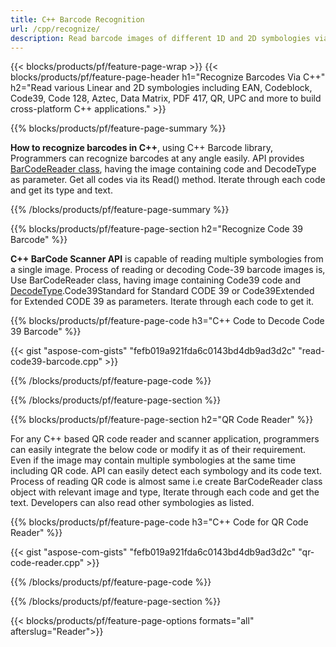```yaml
---
title: C++ Barcode Recognition
url: /cpp/recognize/
description: Read barcode images of different 1D and 2D symbologies via C++ library
---
```


{{< blocks/products/pf/feature-page-wrap >}}
{{< blocks/products/pf/feature-page-header h1="Recognize Barcodes Via C++" h2="Read various Linear and 2D symbologies including  EAN, Codeblock, Code39, Code 128, Aztec, Data Matrix, PDF 417, QR, UPC and more to build cross-platform C++ applications." >}}

{{% blocks/products/pf/feature-page-summary %}}

**How to recognize barcodes in C++**, using C++ Barcode library, Programmers can recognize barcodes at any angle easily. API provides [BarCodeReader class](https://apireference.aspose.com/barcode/cpp/class/aspose.bar_code.bar_code_recognition.bar_code_reader), having the image containing code and DecodeType as parameter. Get all codes via its Read() method. Iterate through each code and get its type and text.  

{{% /blocks/products/pf/feature-page-summary  %}}

{{% blocks/products/pf/feature-page-section  h2="Recognize Code 39 Barcode" %}}

**C++ BarCode Scanner API** is capable of reading multiple symbologies from a single image. Process of reading or decoding Code-39 barcode images is, Use BarCodeReader class, having image containing Code39 code and [DecodeType](https://apireference.aspose.com/barcode/cpp/class/aspose.bar_code.bar_code_recognition.decode_type).Code39Standard for Standard CODE 39 or Code39Extended for Extended CODE 39 as parameters. Iterate through each code to get it.

{{% blocks/products/pf/feature-page-code h3="C++ Code to Decode Code 39 Barcode" %}}

{{< gist "aspose-com-gists" "fefb019a921fda6c0143bd4db9ad3d2c" "read-code39-barcode.cpp" >}}

{{% /blocks/products/pf/feature-page-code  %}}

{{% /blocks/products/pf/feature-page-section %}}

{{% blocks/products/pf/feature-page-section  h2="QR Code Reader" %}}

For any C++ based QR code reader and scanner application, programmers can easily integrate the below code or modify it as of their requirement. Even if the image may contain multiple symbologies at the same time including QR code. API can easily detect each symbology and its code text.  Process of reading QR code is almost same i.e create BarCodeReader class object with relevant image and type, Iterate through each code and get the text. Developers can also read other symbologies as listed.  

{{% blocks/products/pf/feature-page-code h3="C++ Code for QR Code Reader" %}}

{{< gist "aspose-com-gists" "fefb019a921fda6c0143bd4db9ad3d2c" "qr-code-reader.cpp" >}}

{{% /blocks/products/pf/feature-page-code  %}}

{{% /blocks/products/pf/feature-page-section %}}

{{< blocks/products/pf/feature-page-options formats="all" afterslug="Reader">}}